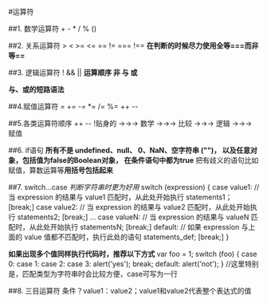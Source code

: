 

#运算符

##1. 数学运算符
\+ - * / % ()

##2. 关系运算符
\> < >= <= == != === !==
**在判断的时候尽力使用全等===而非等==**

##3. 逻辑运算符
! && ||
**运算顺序 非 与 或**

**与、或的短路语法**

##4.赋值运算符
= += -= *= /= %= ++ --

##5.各类运算符顺序
++ -- !贴身的  →→→ 数学 →→→ 比较 →→→ 逻辑  →→→ 赋值

##6. if语句
**所有不是 undefined、null、 0、NaN、空字符串 ("")， 以及任意对象，包括值为false的Boolean对象， 在条件语句中都为true**
把有歧义的语句比如赋值，算数运算等**用括号包括起来**

##7. switch...case *判断字符串时更为好用*
switch (expression) {
  case value1:
    // 当 expression 的结果与 value1 匹配时，从此处开始执行
    statements1；
    [break;]
  case value2:
    // 当 expression 的结果与 value2 匹配时，从此处开始执行
    statements2;
    [break;]
  ...
  case valueN:
    // 当 expression 的结果与 valueN 匹配时，从此处开始执行
    statementsN;
    [break;]
  default:
    // 如果 expression 与上面的 value 值都不匹配时，执行此处的语句
    statements_def;
    [break;]
}

**如果出现多个值同样执行代码时，推荐以下方式**
var foo = 1;
switch (foo) {
    case 0:
    case 1:
    case 2:
    case 3:
        alert('yes');
        break;
    default:
        alert('not');
}
//这里特别是，匹配类型为字符串时会比较方便，case可写为一行

##8. 三目运算符
条件？value1：value2；value1和value2代表整个表达式的值
